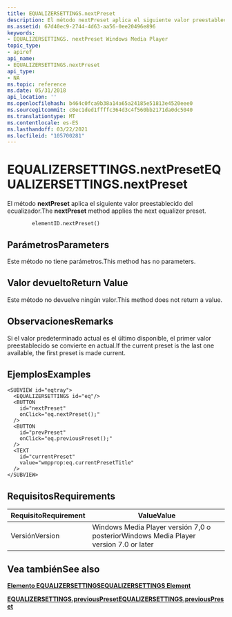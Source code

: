 ```yaml
---
title: EQUALIZERSETTINGS.nextPreset
description: El método nextPreset aplica el siguiente valor preestablecido del ecualizador.
ms.assetid: 67d40ec9-2744-4d63-aa56-0ee20496e896
keywords:
- EQUALIZERSETTINGS. nextPreset Windows Media Player
topic_type:
- apiref
api_name:
- EQUALIZERSETTINGS.nextPreset
api_type:
- NA
ms.topic: reference
ms.date: 05/31/2018
api_location: ''
ms.openlocfilehash: b464c0fca9b38a14a65a24185e51813e4520eee0
ms.sourcegitcommit: c8ec1ded1ffffc364d3c4f560bb2171da0dc5040
ms.translationtype: MT
ms.contentlocale: es-ES
ms.lasthandoff: 03/22/2021
ms.locfileid: "105700281"
---
```

# <a name="equalizersettingsnextpreset"></a><span data-ttu-id="3d95c-104">EQUALIZERSETTINGS.nextPreset</span><span class="sxs-lookup"><span data-stu-id="3d95c-104">EQUALIZERSETTINGS.nextPreset</span></span>

<span data-ttu-id="3d95c-105">El método **nextPreset** aplica el siguiente valor preestablecido del ecualizador.</span><span class="sxs-lookup"><span data-stu-id="3d95c-105">The **nextPreset** method applies the next equalizer preset.</span></span>

``` syntax
        elementID.nextPreset()
```

## <a name="parameters"></a><span data-ttu-id="3d95c-106">Parámetros</span><span class="sxs-lookup"><span data-stu-id="3d95c-106">Parameters</span></span>

<span data-ttu-id="3d95c-107">Este método no tiene parámetros.</span><span class="sxs-lookup"><span data-stu-id="3d95c-107">This method has no parameters.</span></span>

## <a name="return-value"></a><span data-ttu-id="3d95c-108">Valor devuelto</span><span class="sxs-lookup"><span data-stu-id="3d95c-108">Return Value</span></span>

<span data-ttu-id="3d95c-109">Este método no devuelve ningún valor.</span><span class="sxs-lookup"><span data-stu-id="3d95c-109">This method does not return a value.</span></span>

## <a name="remarks"></a><span data-ttu-id="3d95c-110">Observaciones</span><span class="sxs-lookup"><span data-stu-id="3d95c-110">Remarks</span></span>

<span data-ttu-id="3d95c-111">Si el valor predeterminado actual es el último disponible, el primer valor preestablecido se convierte en actual.</span><span class="sxs-lookup"><span data-stu-id="3d95c-111">If the current preset is the last one available, the first preset is made current.</span></span>

## <a name="examples"></a><span data-ttu-id="3d95c-112">Ejemplos</span><span class="sxs-lookup"><span data-stu-id="3d95c-112">Examples</span></span>


```JScript
<SUBVIEW id="eqtray">
  <EQUALIZERSETTINGS id="eq"/>
  <BUTTON
    id="nextPreset" 
    onClick="eq.nextPreset();"
  />
  <BUTTON
    id="prevPreset" 
    onClick="eq.previousPreset();"
  />
  <TEXT
    id="currentPreset" 
    value="wmpprop:eq.currentPresetTitle" 
  />
</SUBVIEW>
```



## <a name="requirements"></a><span data-ttu-id="3d95c-113">Requisitos</span><span class="sxs-lookup"><span data-stu-id="3d95c-113">Requirements</span></span>



| <span data-ttu-id="3d95c-114">Requisito</span><span class="sxs-lookup"><span data-stu-id="3d95c-114">Requirement</span></span> | <span data-ttu-id="3d95c-115">Value</span><span class="sxs-lookup"><span data-stu-id="3d95c-115">Value</span></span> |
|--------------------|------------------------------------------------------|
| <span data-ttu-id="3d95c-116">Versión</span><span class="sxs-lookup"><span data-stu-id="3d95c-116">Version</span></span><br/> | <span data-ttu-id="3d95c-117">Windows Media Player versión 7,0 o posterior</span><span class="sxs-lookup"><span data-stu-id="3d95c-117">Windows Media Player version 7.0 or later</span></span><br/> |



## <a name="see-also"></a><span data-ttu-id="3d95c-118">Vea también</span><span class="sxs-lookup"><span data-stu-id="3d95c-118">See also</span></span>

<dl> <dt>

[<span data-ttu-id="3d95c-119">**Elemento EQUALIZERSETTINGS**</span><span class="sxs-lookup"><span data-stu-id="3d95c-119">**EQUALIZERSETTINGS Element**</span></span>](equalizersettings-element.md)
</dt> <dt>

[<span data-ttu-id="3d95c-120">**EQUALIZERSETTINGS.previousPreset**</span><span class="sxs-lookup"><span data-stu-id="3d95c-120">**EQUALIZERSETTINGS.previousPreset**</span></span>](equalizersettings-previouspreset.md)
</dt> </dl>

 

 





